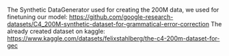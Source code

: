 The Synthetic DataGenerator used for creating the 200M data, we used for finetuning our model: https://github.com/google-research-datasets/C4_200M-synthetic-dataset-for-grammatical-error-correction
The already created dataset on kaggle: https://www.kaggle.com/datasets/felixstahlberg/the-c4-200m-dataset-for-gec
